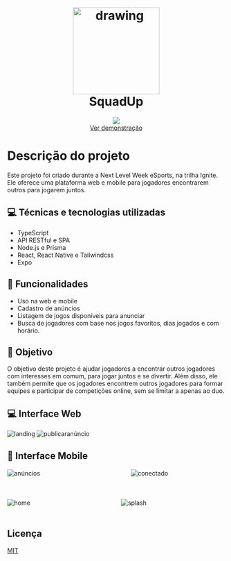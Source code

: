 <h1 align="center"><img src="https://user-images.githubusercontent.com/90652800/213345394-e4fdc7f1-9282-4864-90cd-f3c0205b49e6.svg" alt="drawing" width="200"/>
<br>SquadUp</h1>
<p align="center">
   <img src="http://img.shields.io/static/v1?label=STATUS&message=CONCLUIDO&color=GREEN&style=for-the-badge"/>
   <br>
   <a href="em breve">Ver demonstração</a>
   <br>
</p>

# Descrição do projeto
Este projeto foi criado durante a Next Level Week eSports, na trilha Ignite. 
Ele oferece uma plataforma web e mobile para jogadores encontrarem outros para jogarem juntos.

## 💻 Técnicas e tecnologias utilizadas
- TypeScript
- API RESTful e SPA
- Node.js e Prisma
- React, React Native e Tailwindcss
- Expo

## 🎉 Funcionalidades

- Uso na web e mobile
- Cadastro de anúncios 
- Listagem de jogos disponíveis para anunciar
- Busca de jogadores com base nos jogos favoritos, dias jogados e com horário.

## 🥇 Objetivo

O objetivo deste projeto é ajudar jogadores a encontrar outros jogadores com interesses em comum, para jogar juntos e se divertir. Além disso, ele também permite que os jogadores encontrem outros jogadores para formar equipes e participar de competições online, sem se limitar a apenas ao duo.

## 💻 Interface Web

![landing](https://user-images.githubusercontent.com/90652800/213345905-ae4c420f-0a6d-4e07-8806-d33e13fa3e83.png)
![publicaranúncio](https://user-images.githubusercontent.com/90652800/213345917-7a6868cc-e998-4a80-81a0-e00686ac7839.png)


## 📱 Interface Mobile

![anúncios](https://user-images.githubusercontent.com/90652800/213345985-2bc97a8e-644a-4434-9d62-3c6f87e0765b.png)ㅤㅤㅤㅤㅤㅤㅤㅤㅤㅤㅤㅤㅤㅤㅤㅤ
![conectado](https://user-images.githubusercontent.com/90652800/213345991-150f2e5b-8277-4990-a7ea-37a3e143b00a.png)
<p>ㅤ<p/>

![home](https://user-images.githubusercontent.com/90652800/213345993-99808731-e952-4cf5-812b-44762ed38797.png)ㅤㅤㅤㅤㅤㅤㅤㅤㅤㅤㅤㅤㅤㅤㅤㅤ
![splash](https://user-images.githubusercontent.com/90652800/213345996-76b44e2f-6866-46ca-879f-fe0853fad403.png)ㅤㅤㅤㅤㅤㅤㅤㅤㅤㅤㅤㅤㅤㅤㅤㅤ


## Licença

[MIT](https://choosealicense.com/licenses/mit/)

